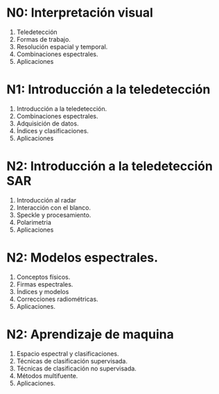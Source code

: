 # N0: Interpretación visual
1. Teledetección
2. Formas de trabajo.
3. Resolución espacial y temporal.
4. Combinaciones espectrales.
5. Aplicaciones

# N1: Introducción a la teledetección
1. Introducción a la teledetección.
2. Combinaciones espectrales.
3. Adquisición de datos.
4. Índices y clasificaciones.
5. Aplicaciones

# N2: Introducción a la teledetección SAR
1. Introducción al radar
2. Interacción con el blanco.
3. Speckle y procesamiento.
4. Polarimetria
5. Aplicaciones

# N2: Modelos espectrales.
1. Conceptos físicos.
2. Firmas espectrales.
3. Índices y modelos
4. Correcciones radiométricas.
5. Aplicaciones.

# N2: Aprendizaje de maquina
1. Espacio espectral y clasificaciones.
2. Técnicas de clasificación supervisada.
3. Técnicas de clasificación no supervisada.
4. Métodos multifuente.
5. Aplicaciones.
